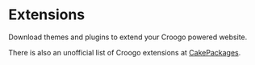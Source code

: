 # Extensions

Download themes and plugins to extend your Croogo powered website.

There is also an unofficial list of Croogo extensions at [CakePackages](http://cakepackages.com/packages/index/query:croogo).